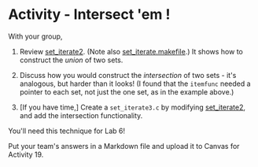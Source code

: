 # Activity - Intersect 'em !

With your group,

1. Review [set_iterate2](https://github.com/CS50DartmouthFA25/examples/blob/main/set_iterate2.c).
(Note also [set_iterate.makefile](https://github.com/CS50DartmouthFA25/examples/blob/main/set_iterate.makefile).)
It shows how to construct the *union* of two sets.

2. Discuss how you would construct the *intersection* of two sets - it's analogous, but harder than it looks!
(I found that the `itemfunc` needed a pointer to each set, not just the one set, as in the example above.)

3. [If you have time,] Create a `set_iterate3.c` by modifying [set_iterate2](https://github.com/CS50DartmouthFA25/examples/blob/main/set_iterate2.c), and add the intersection functionality.

You'll need this technique for Lab 6!

Put your team's answers in a Markdown file and upload it to Canvas for Activity 19.
